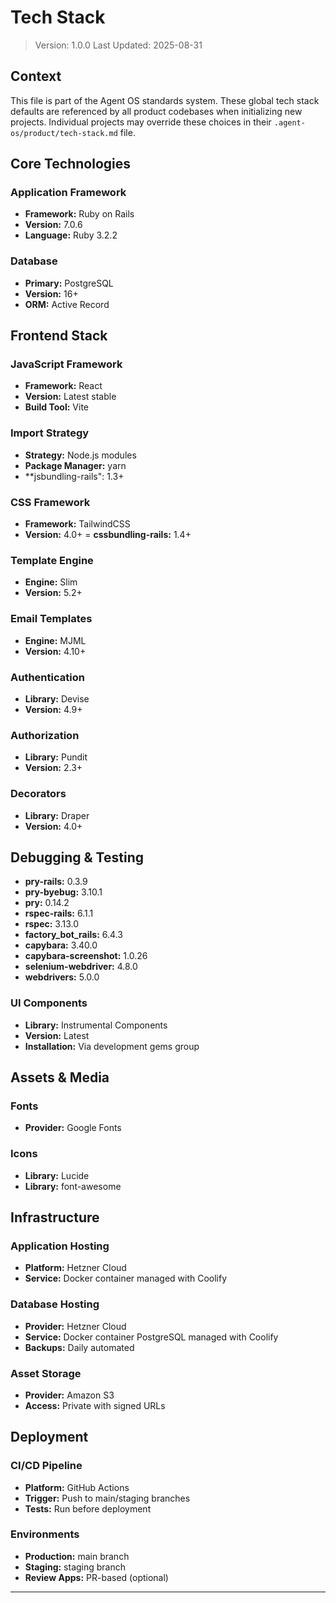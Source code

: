 # Tech Stack

> Version: 1.0.0
> Last Updated: 2025-08-31

## Context

This file is part of the Agent OS standards system. These global tech stack defaults are referenced by all product codebases when initializing new projects. Individual projects may override these choices in their `.agent-os/product/tech-stack.md` file.

## Core Technologies

### Application Framework
- **Framework:** Ruby on Rails
- **Version:** 7.0.6
- **Language:** Ruby 3.2.2

### Database
- **Primary:** PostgreSQL
- **Version:** 16+
- **ORM:** Active Record

## Frontend Stack

### JavaScript Framework
- **Framework:** React
- **Version:** Latest stable
- **Build Tool:** Vite

### Import Strategy
- **Strategy:** Node.js modules
- **Package Manager:** yarn
- **jsbundling-rails": 1.3+

### CSS Framework
- **Framework:** TailwindCSS
- **Version:** 4.0+
= **cssbundling-rails:** 1.4+

### Template Engine
- **Engine:** Slim
- **Version:** 5.2+

### Email Templates
- **Engine:** MJML
- **Version:** 4.10+

### Authentication
- **Library:** Devise
- **Version:** 4.9+

### Authorization
- **Library:** Pundit
- **Version:** 2.3+

### Decorators
- **Library:** Draper
- **Version:** 4.0+

## Debugging & Testing
- **pry-rails:** 0.3.9
- **pry-byebug:** 3.10.1
- **pry:** 0.14.2
- **rspec-rails:** 6.1.1
- **rspec:** 3.13.0
- **factory_bot_rails:** 6.4.3
- **capybara:** 3.40.0
- **capybara-screenshot:** 1.0.26
- **selenium-webdriver:** 4.8.0
- **webdrivers:** 5.0.0

### UI Components
- **Library:** Instrumental Components
- **Version:** Latest
- **Installation:** Via development gems group

## Assets & Media

### Fonts
- **Provider:** Google Fonts

### Icons
- **Library:** Lucide
- **Library:** font-awesome

## Infrastructure

### Application Hosting
- **Platform:** Hetzner Cloud
- **Service:** Docker container managed with Coolify

### Database Hosting
- **Provider:** Hetzner Cloud
- **Service:** Docker container PostgreSQL managed with Coolify
- **Backups:** Daily automated

### Asset Storage
- **Provider:** Amazon S3
- **Access:** Private with signed URLs

## Deployment

### CI/CD Pipeline
- **Platform:** GitHub Actions
- **Trigger:** Push to main/staging branches
- **Tests:** Run before deployment

### Environments
- **Production:** main branch
- **Staging:** staging branch
- **Review Apps:** PR-based (optional)

---
